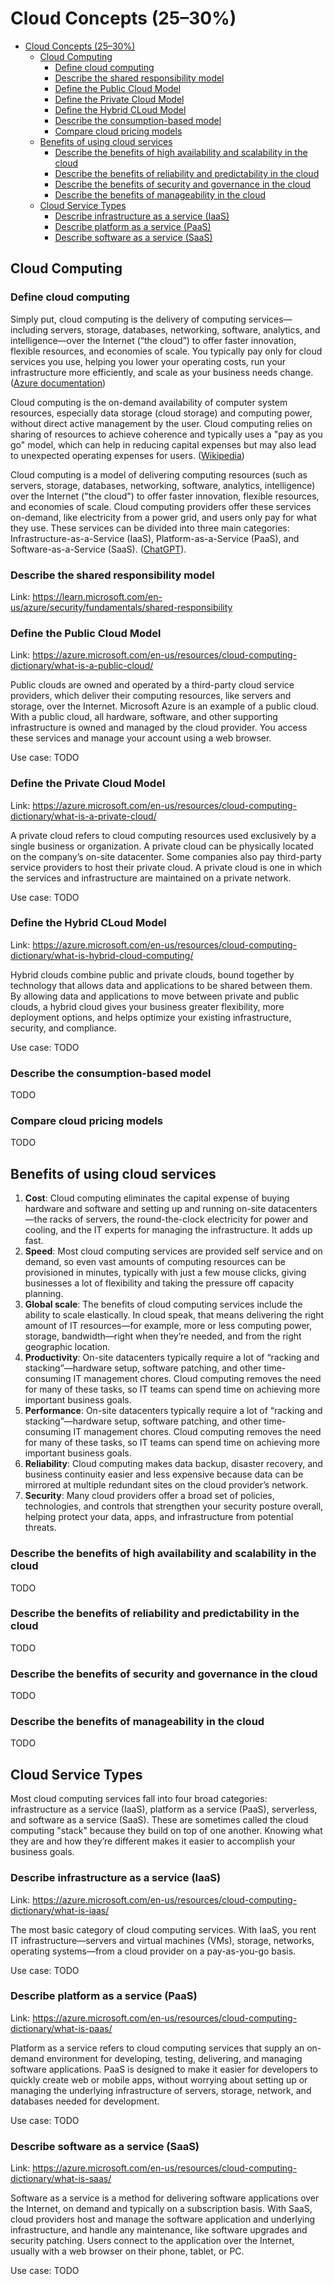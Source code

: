 # Cloud Concepts (25–30%)

- [Cloud Concepts (25–30%)](#cloud-concepts-2530)
  - [Cloud Computing](#cloud-computing)
    - [Define cloud computing](#define-cloud-computing)
    - [Describe the shared responsibility model](#describe-the-shared-responsibility-model)
    - [Define the Public Cloud Model](#define-the-public-cloud-model)
    - [Define the Private Cloud Model](#define-the-private-cloud-model)
    - [Define the Hybrid CLoud Model](#define-the-hybrid-cloud-model)
    - [Describe the consumption-based model](#describe-the-consumption-based-model)
    - [Compare cloud pricing models](#compare-cloud-pricing-models)
  - [Benefits of using cloud services](#benefits-of-using-cloud-services)
    - [Describe the benefits of high availability and scalability in the cloud](#describe-the-benefits-of-high-availability-and-scalability-in-the-cloud)
    - [Describe the benefits of reliability and predictability in the cloud](#describe-the-benefits-of-reliability-and-predictability-in-the-cloud)
    - [Describe the benefits of security and governance in the cloud](#describe-the-benefits-of-security-and-governance-in-the-cloud)
    - [Describe the benefits of manageability in the cloud](#describe-the-benefits-of-manageability-in-the-cloud)
  - [Cloud Service Types](#cloud-service-types)
    - [Describe infrastructure as a service (IaaS)](#describe-infrastructure-as-a-service-iaas)
    - [Describe platform as a service (PaaS)](#describe-platform-as-a-service-paas)
    - [Describe software as a service (SaaS)](#describe-software-as-a-service-saas)

## Cloud Computing

### Define cloud computing

Simply put, cloud computing is the delivery of computing services—including servers, storage, databases, networking, software, analytics, and intelligence—over the Internet (“the cloud”) to offer faster innovation, flexible resources, and economies of scale. You typically pay only for cloud services you use, helping you lower your operating costs, run your infrastructure more efficiently, and scale as your business needs change. ([Azure documentation](https://azure.microsoft.com/en-us/resources/cloud-computing-dictionary/what-is-cloud-computing/))

Cloud computing is the on-demand availability of computer system resources, especially data storage (cloud storage) and computing power, without direct active management by the user. Cloud computing relies on sharing of resources to achieve coherence and typically uses a "pay as you go" model, which can help in reducing capital expenses but may also lead to unexpected operating expenses for users. ([Wikipedia](https://en.wikipedia.org/wiki/Cloud_computing))

Cloud computing is a model of delivering computing resources (such as servers, storage, databases, networking, software, analytics, intelligence) over the Internet ("the cloud") to offer faster innovation, flexible resources, and economies of scale. Cloud computing providers offer these services on-demand, like electricity from a power grid, and users only pay for what they use. These services can be divided into three main categories: Infrastructure-as-a-Service (IaaS), Platform-as-a-Service (PaaS), and Software-as-a-Service (SaaS). ([ChatGPT](https://chat.openai.com/chat)).

### Describe the shared responsibility model

Link: https://learn.microsoft.com/en-us/azure/security/fundamentals/shared-responsibility


### Define the Public Cloud Model

Link: https://azure.microsoft.com/en-us/resources/cloud-computing-dictionary/what-is-a-public-cloud/

Public clouds are owned and operated by a third-party cloud service providers, which deliver their computing resources, like servers and storage, over the Internet. Microsoft Azure is an example of a public cloud. With a public cloud, all hardware, software, and other supporting infrastructure is owned and managed by the cloud provider. You access these services and manage your account using a web browser.

Use case: TODO

### Define the Private Cloud Model

Link: https://azure.microsoft.com/en-us/resources/cloud-computing-dictionary/what-is-a-private-cloud/

A private cloud refers to cloud computing resources used exclusively by a single business or organization. A private cloud can be physically located on the company’s on-site datacenter. Some companies also pay third-party service providers to host their private cloud. A private cloud is one in which the services and infrastructure are maintained on a private network.

Use case: TODO

### Define the Hybrid CLoud Model

Link: https://azure.microsoft.com/en-us/resources/cloud-computing-dictionary/what-is-hybrid-cloud-computing/

Hybrid clouds combine public and private clouds, bound together by technology that allows data and applications to be shared between them. By allowing data and applications to move between private and public clouds, a hybrid cloud gives your business greater flexibility, more deployment options, and helps optimize your existing infrastructure, security, and compliance.

Use case: TODO

### Describe the consumption-based model

TODO

### Compare cloud pricing models

TODO

## Benefits of using cloud services

1. **Cost**: Cloud computing eliminates the capital expense of buying hardware and software and setting up and running on-site datacenters—the racks of servers, the round-the-clock electricity for power and cooling, and the IT experts for managing the infrastructure. It adds up fast.
2. **Speed**: Most cloud computing services are provided self service and on demand, so even vast amounts of computing resources can be provisioned in minutes, typically with just a few mouse clicks, giving businesses a lot of flexibility and taking the pressure off capacity planning.
3. **Global scale**: The benefits of cloud computing services include the ability to scale elastically. In cloud speak, that means delivering the right amount of IT resources—for example, more or less computing power, storage, bandwidth—right when they’re needed, and from the right geographic location.
4. **Productivity**: On-site datacenters typically require a lot of “racking and stacking”—hardware setup, software patching, and other time-consuming IT management chores. Cloud computing removes the need for many of these tasks, so IT teams can spend time on achieving more important business goals.
5. **Performance**: On-site datacenters typically require a lot of “racking and stacking”—hardware setup, software patching, and other time-consuming IT management chores. Cloud computing removes the need for many of these tasks, so IT teams can spend time on achieving more important business goals.
6. **Reliability**: Cloud computing makes data backup, disaster recovery, and business continuity easier and less expensive because data can be mirrored at multiple redundant sites on the cloud provider’s network.
7. **Security**: Many cloud providers offer a broad set of policies, technologies, and controls that strengthen your security posture overall, helping protect your data, apps, and infrastructure from potential threats.

### Describe the benefits of high availability and scalability in the cloud

TODO

### Describe the benefits of reliability and predictability in the cloud

TODO

### Describe the benefits of security and governance in the cloud

TODO

### Describe the benefits of manageability in the cloud

TODO

## Cloud Service Types

Most cloud computing services fall into four broad categories: infrastructure as a service (IaaS), platform as a service (PaaS), serverless, and software as a service (SaaS). These are sometimes called the cloud computing "stack" because they build on top of one another. Knowing what they are and how they’re different makes it easier to accomplish your business goals.

### Describe infrastructure as a service (IaaS)

Link: https://azure.microsoft.com/en-us/resources/cloud-computing-dictionary/what-is-iaas/

The most basic category of cloud computing services. With IaaS, you rent IT infrastructure—servers and virtual machines (VMs), storage, networks, operating systems—from a cloud provider on a pay-as-you-go basis.

Use case: TODO

### Describe platform as a service (PaaS)

Link: <https://azure.microsoft.com/en-us/resources/cloud-computing-dictionary/what-is-paas/>

Platform as a service refers to cloud computing services that supply an on-demand environment for developing, testing, delivering, and managing software applications. PaaS is designed to make it easier for developers to quickly create web or mobile apps, without worrying about setting up or managing the underlying infrastructure of servers, storage, network, and databases needed for development.

Use case: TODO

### Describe software as a service (SaaS)

Link: <https://azure.microsoft.com/en-us/resources/cloud-computing-dictionary/what-is-saas/>

Software as a service is a method for delivering software applications over the Internet, on demand and typically on a subscription basis. With SaaS, cloud providers host and manage the software application and underlying infrastructure, and handle any maintenance, like software upgrades and security patching. Users connect to the application over the Internet, usually with a web browser on their phone, tablet, or PC.

Use case: TODO
